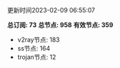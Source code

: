 更新时间2023-02-09 06:55:07

**总订阅: 73**
**总节点: 958**
**有效节点: 359**
- v2ray节点: 183
- ss节点: 164
- trojan节点: 12
